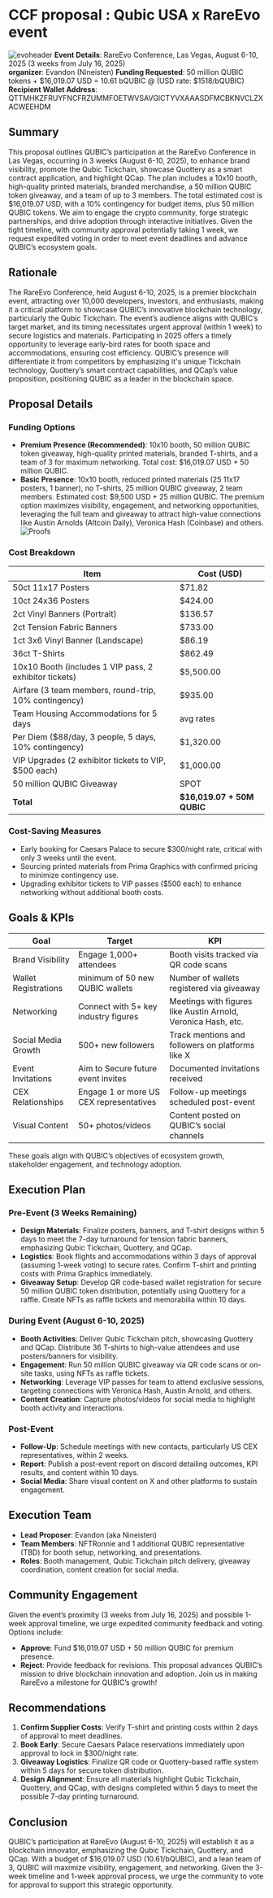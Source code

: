 # CCF proposal : Qubic USA x RareEvo event 
![evoheader](assets/qubicevoheader.png)
**Event Details**: RareEvo Conference, Las Vegas, August 6-10, 2025 (3 weeks from July 16, 2025)  
**organizer**: Evandon (Nineisten)
**Funding Requested**: 50 million QUBIC tokens + $16,019.07 USD = 10.61 bQUBIC @ (USD rate: $1518/bQUBIC)
**Recipient Wallet Address**: QTTMHKZFRUYFNCFRZUMMFOETWVSAVGICTYVXAAASDFMCBKNVCLZXACWEEHDM 

## Summary
This proposal outlines QUBIC’s participation at the RareEvo Conference in Las Vegas, occurring in 3 weeks (August 6-10, 2025), to enhance brand visibility, promote the Qubic Tickchain, showcase Quottery as a smart contract application, and highlight QCap. The plan includes a 10x10 booth, high-quality printed materials, branded merchandise, a 50 million QUBIC token giveaway, and a team of up to 3 members. The total estimated cost is $16,019.07 USD, with a 10% contingency for budget items, plus 50 million QUBIC tokens. We aim to engage the crypto community, forge strategic partnerships, and drive adoption through interactive initiatives. Given the tight timeline, with community approval potentially taking 1 week, we request expedited voting in order to meet event deadlines and advance QUBIC’s ecosystem goals.

## Rationale
The RareEvo Conference, held August 6-10, 2025, is a premier blockchain event, attracting over 10,000 developers, investors, and enthusiasts, making it a critical platform to showcase QUBIC’s innovative blockchain technology, particularly the Qubic Tickchain. The event’s audience aligns with QUBIC’s target market, and its timing necessitates urgent approval (within 1 week) to secure logistics and materials. Participating in 2025 offers a timely opportunity to leverage early-bird rates for booth space and accommodations, ensuring cost efficiency. QUBIC’s presence will differentiate it from competitors by emphasizing it's unique Tickchain technology, Quottery’s smart contract capabilities, and QCap’s value proposition, positioning QUBIC as a leader in the blockchain space.

## Proposal Details
### Funding Options

- **Premium Presence (Recommended)**: 10x10 booth, 50 million QUBIC token giveaway, high-quality printed materials, branded T-shirts, and a team of 3 for maximum networking. Total cost: $16,019.07 USD + 50 million QUBIC.
- **Basic Presence**: 10x10 booth, reduced printed materials (25 11x17 posters, 1 banner), no T-shirts, 25 million QUBIC giveaway, 2 team members. Estimated cost: $9,500 USD + 25 million QUBIC.
The premium option maximizes visibility, engagement, and networking opportunities, leveraging the full team and giveaway to attract high-value connections like Austin Arnolds (Altcoin Daily), Veronica Hash (Coinbase) and others.
![Proofs](assets/webproof.png)
### Cost Breakdown
| Item | Cost (USD) |
|------|------------|
| 50ct 11x17 Posters | $71.82 |
| 10ct 24x36 Posters | $424.00 |
| 2ct Vinyl Banners (Portrait) | $136.57 |
| 2ct Tension Fabric Banners | $733.00 |
| 1ct 3x6 Vinyl Banner (Landscape) | $86.19 |
| 36ct T-Shirts | $862.49 |
| 10x10 Booth (includes 1 VIP pass, 2 exhibitor tickets) | $5,500.00 |
| Airfare (3 team members, round-trip, 10% contingency) | $935.00 |
| Team Housing Accommodations for 5 days |avg rates|
| Per Diem ($88/day, 3 people, 5 days, 10% contingency) | $1,320.00 |
| VIP Upgrades (2 exhibitor tickets to VIP, $500 each) | $1,000.00 |
| 50 million QUBIC Giveaway | SPOT |
| **Total** | **$16,019.07 + 50M QUBIC** |

### Cost-Saving Measures
- Early booking for Caesars Palace to secure $300/night rate, critical with only 3 weeks until the event.
- Sourcing printed materials from Prima Graphics with confirmed pricing to minimize contingency use.
- Upgrading exhibitor tickets to VIP passes ($500 each) to enhance networking without additional booth costs.

## Goals & KPIs
| Goal | Target | KPI |
|------|--------|-----|
| Brand Visibility | Engage 1,000+ attendees | Booth visits tracked via QR code scans |
| Wallet Registrations | minimum of 50 new QUBIC wallets | Number of wallets registered via giveaway |
| Networking | Connect with 5+ key industry figures | Meetings with figures like Austin Arnold, Veronica Hash, etc. |
| Social Media Growth | 500+ new followers | Track mentions and followers on platforms like X |
| Event Invitations | Aim to Secure future event invites | Documented invitations received |
| CEX Relationships | Engage 1 or more US CEX representatives | Follow-up meetings scheduled post-event |
| Visual Content | 50+ photos/videos | Content posted on QUBIC’s social channels |

These goals align with QUBIC’s objectives of ecosystem growth, stakeholder engagement, and technology adoption.

## Execution Plan
### Pre-Event (3 Weeks Remaining)
- **Design Materials**: Finalize posters, banners, and T-shirt designs within 5 days to meet the 7-day turnaround for tension fabric banners, emphasizing Qubic Tickchain, Quottery, and QCap.
- **Logistics**: Book flights and accommodations within 3 days of approval (assuming 1-week voting) to secure rates. Confirm T-shirt and printing costs with Prima Graphics immediately.
- **Giveaway Setup**: Develop QR code-based wallet registration for secure 50 million QUBIC token distribution, potentially using Quottery for a raffle. Create NFTs as raffle tickets and memorabilia within 10 days.

### During Event (August 6-10, 2025)
- **Booth Activities**: Deliver Qubic Tickchain pitch, showcasing Quottery and QCap. Distribute 36 T-shirts to high-value attendees and use posters/banners for visibility.
- **Engagement**: Run 50 million QUBIC giveaway via QR code scans or on-site tasks, using NFTs as raffle tickets.
- **Networking**: Leverage VIP passes for team to attend exclusive sessions, targeting connections with Veronica Hash, Austin Arnold, and others.
- **Content Creation**: Capture photos/videos for social media to highlight booth activity and interactions.

### Post-Event
- **Follow-Up**: Schedule meetings with new contacts, particularly US CEX representatives, within 2 weeks.
- **Report**: Publish a post-event report on discord detailing outcomes, KPI results, and content within 10 days.
- **Social Media**: Share visual content on X and other platforms to sustain engagement.

## Execution Team
- **Lead Proposer**: Evandon (aka Nineisten)
- **Team Members**: NFTRonnie and 1 additional QUBIC representative (TBD) for booth setup, networking, and presentations.
- **Roles**: Booth management, Qubic Tickchain pitch delivery, giveaway coordination, content creation for social media.

## Community Engagement
Given the event’s proximity (3 weeks from July 16, 2025) and possible 1-week approval timeline, we urge expedited community feedback and voting. Options include:
- **Approve**: Fund $16,019.07 USD + 50 million QUBIC for premium presence.
- **Reject**: Provide feedback for revisions.
This proposal advances QUBIC’s mission to drive blockchain innovation and adoption. Join us in making RareEvo a milestone for QUBIC’s growth!

## Recommendations
1. **Confirm Supplier Costs**: Verify T-shirt and printing costs within 2 days of approval to meet deadlines.
2. **Book Early**: Secure Caesars Palace reservations immediately upon approval to lock in $300/night rate.
3. **Giveaway Logistics**: Finalize QR code or Quottery-based raffle system within 5 days for secure token distribution.
4. **Design Alignment**: Ensure all materials highlight Qubic Tickchain, Quottery, and QCap, with designs completed within 5 days to meet the possible 7-day printing turnaround.

## Conclusion
QUBIC’s participation at RareEvo (August 6-10, 2025) will establish it as a blockchain innovator, emphasizing the Qubic Tickchain, Quottery, and QCap. With a budget of $16,019.07 USD (10.61/bQUBIC), and a lean team of 3, QUBIC will maximize visibility, engagement, and networking. Given the 3-week timeline and 1-week approval process, we urge the community to vote for approval to support this strategic opportunity.